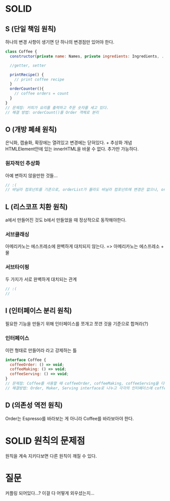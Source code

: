 # SOLID
## S (단일 책임 원칙)
하나의 변경 사항이 생기면 단 하나의 변경점만 있어야 한다.   

```javascript
class Coffee {
  constructor(private name: Names, private ingredients: Ingredients, ...) {}

  //getter, setter

  printRecipe() {
    // print coffee recipe
  }
  orderCounter(){
    // coffee orders = count
  }
}
// 문제점: 커피가 요리를 출력하고 주문 숫자를 세고 있다.
// 해결 방법: orderCount()를 Order 객체로 분리
```

## O (개방 폐쇄 원칙)
은닉화, 캡슐화, 확장에는 열려있고 변경에는 닫혀있다. + 추상화 개념   
HTMLElement안에 있는 innerHTML을 바꿀 수 없다. 추가만 가능하다.    

### 원자적인 추상화
아예 변하지 않을만한 것들... 


```javascript
// :(
// 바닐라 컴포넌트를 기준으로, orderList가 몰라도 바닐라 컴포넌트에 변경은 없으나, orderList를 이용해서 기능을 확장한다.
```

## L (리스코프 치환 원칙)
a에서 만들어진 것도 b에서 만들었을 때 정상적으로 동작해야한다.

### 서브클래싱
아메리카노는 에스프레소에 완벽하게 대치되지 않는다. => 아메리카노는 에스프레소 + 물    

### 서브타이핑
두 가지가 서로 완벽하게 대치되는 관계

```javascript
// :(
// 
```

## I (인터페이스 분리 원칙)
필요한 기능을 만들기 위해 인터페이스를 쪼개고 쪼갠 것을 기준으로 합쳐라(?)

### 인터페이스
이런 형태로 만들어라 라고 강제하는 틀

```javascript
interface Coffee {
  coffeeOrder: () => void;
  coffeeMaking: () => void;
  coffeeServing: () => void;
}
// 문제점: Coffee를 사용할 때 coffeeOrder, coffeeMaking, coffeeServing을 다 구현해야 한다.
// 해결방법: Order, Maker, Serving interface로 나누고 각각의 인터페이스에 coffeeOrder 등을 나눈다.
```

## D (의존성 역전 원칙)
Order는 Espresso를 바라보는 게 아니라 Coffee를 바라보아야 한다.

# SOLID 원칙의 문제점
원칙을 계속 지키다보면 다른 원칙이 깨질 수 있다.

# 질문
커플링 되어있다...?
이걸 다 어떻게 외우셨는지...